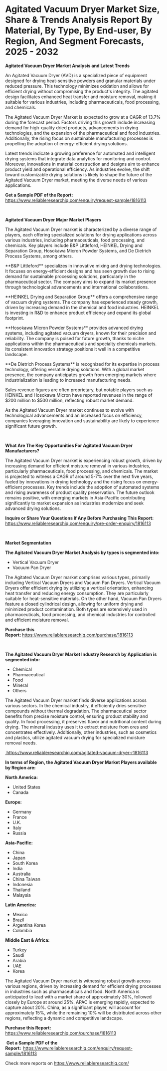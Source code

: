 <p><h1>Agitated Vacuum Dryer Market Size, Share & Trends Analysis Report By Material, By Type, By End-user, By Region, And Segment Forecasts, 2025 - 2032</h1></p><p><strong>Agitated Vacuum Dryer Market Analysis and Latest Trends</strong></p>
<p><p>An Agitated Vacuum Dryer (AVD) is a specialized piece of equipment designed for drying heat-sensitive powders and granular materials under reduced pressure. This technology minimizes oxidation and allows for efficient drying without compromising the product's integrity. The agitated design facilitates enhanced heat transfer and moisture removal, making it suitable for various industries, including pharmaceuticals, food processing, and chemicals.</p><p>The Agitated Vacuum Dryer Market is expected to grow at a CAGR of 13.7% during the forecast period. Factors driving this growth include increasing demand for high-quality dried products, advancements in drying technologies, and the expansion of the pharmaceutical and food industries. Additionally, the rising focus on sustainable manufacturing processes is propelling the adoption of energy-efficient drying solutions. </p><p>Latest trends indicate a growing preference for automated and intelligent drying systems that integrate data analytics for monitoring and control. Moreover, innovations in material construction and designs aim to enhance product yield and operational efficiency. As industries evolve, the shift toward customizable drying solutions is likely to shape the future of the Agitated Vacuum Dryer market, meeting the diverse needs of various applications.</p></p>
<p><strong>Get a Sample PDF of the Report:&nbsp;</strong> <a href="https://www.reliableresearchiq.com/enquiry/request-sample/1816113?utm_campaign=2780&utm_medium=2&utm_source=Github&utm_content=ia&utm_term=10042025&utm_id=agitated-vacuum-dryer">https://www.reliableresearchiq.com/enquiry/request-sample/1816113</a></p>
<p>&nbsp;</p>
<p><strong>Agitated Vacuum Dryer Major Market Players</strong></p>
<p><p>The Agitated Vacuum Dryer market is characterized by a diverse range of players, each offering specialized solutions for drying applications across various industries, including pharmaceuticals, food processing, and chemicals. Key players include B&P Littleford, HEINKEL Drying and Separation Group, Hosokawa Micron Powder Systems, and De Dietrich Process Systems, among others.</p><p>**B&P Littleford** specializes in innovative mixing and drying technologies. It focuses on energy-efficient designs and has seen growth due to rising demand for sustainable processing solutions, particularly in the pharmaceutical sector. The company aims to expand its market presence through technological advancements and international collaborations.</p><p>**HEINKEL Drying and Separation Group** offers a comprehensive range of vacuum drying systems. The company has experienced steady growth, driven by increasing demand in the chemical and food industries. HEINKEL is investing in R&D to enhance product efficiency and expand its global footprint.</p><p>**Hosokawa Micron Powder Systems** provides advanced drying systems, including agitated vacuum dryers, known for their precision and reliability. The company is poised for future growth, thanks to niche applications within the pharmaceuticals and specialty chemicals markets. Its consistent innovation strategy positions it well in a competitive landscape.</p><p>**De Dietrich Process Systems** is recognized for its expertise in process technology, offering versatile drying solutions. With a global market presence, the company anticipates growth from emerging markets where industrialization is leading to increased manufacturing needs.</p><p>Sales revenue figures are often proprietary, but notable players such as HEINKEL and Hosokawa Micron have reported revenues in the range of $200 million to $500 million, reflecting robust market demand.</p><p>As the Agitated Vacuum Dryer market continues to evolve with technological advancements and an increased focus on efficiency, companies leveraging innovation and sustainability are likely to experience significant future growth.</p></p>
<p>&nbsp;</p>
<p><strong>What Are The Key Opportunities For Agitated Vacuum Dryer Manufacturers?</strong></p>
<p><p>The Agitated Vacuum Dryer market is experiencing robust growth, driven by increasing demand for efficient moisture removal in various industries, particularly pharmaceuticals, food processing, and chemicals. The market is projected to witness a CAGR of around 5-7% over the next five years, fueled by innovations in drying technology and the rising focus on energy-efficient processes. Key trends include the adoption of automated systems and rising awareness of product quality preservation. The future outlook remains positive, with emerging markets in Asia-Pacific contributing significantly to market expansion as industries modernize and seek advanced drying solutions.</p></p>
<p><strong>Inquire or Share Your Questions If Any Before Purchasing This Report:</strong> <a href="https://www.reliableresearchiq.com/enquiry/pre-order-enquiry/1816113?utm_campaign=2780&utm_medium=2&utm_source=Github&utm_content=ia&utm_term=10042025&utm_id=agitated-vacuum-dryer">https://www.reliableresearchiq.com/enquiry/pre-order-enquiry/1816113</a></p>
<p>&nbsp;</p>
<p><strong>Market Segmentation</strong></p>
<p><strong>The Agitated Vacuum Dryer Market Analysis by types is segmented into:</strong></p>
<p><ul><li>Vertical Vacuum Dryer</li><li>Vacuum Pan Dryer</li></ul></p>
<p><p>The Agitated Vacuum Dryer market comprises various types, primarily including Vertical Vacuum Dryers and Vacuum Pan Dryers. Vertical Vacuum Dryers offer efficient drying by utilizing a vertical orientation, enhancing heat transfer and reducing energy consumption. They are particularly suitable for heat-sensitive materials. On the other hand, Vacuum Pan Dryers feature a closed cylindrical design, allowing for uniform drying and minimized product contamination. Both types are extensively used in pharmaceuticals, food processing, and chemical industries for controlled and efficient moisture removal.</p></p>
<p><strong>Purchase this Report:&nbsp;</strong><a href="https://www.reliableresearchiq.com/purchase/1816113?utm_campaign=2780&utm_medium=2&utm_source=Github&utm_content=ia&utm_term=10042025&utm_id=agitated-vacuum-dryer">https://www.reliableresearchiq.com/purchase/1816113</a></p>
<p>&nbsp;</p>
<p><strong>The Agitated Vacuum Dryer Market Industry Research by Application is segmented into:</strong></p>
<p><ul><li>Chemical</li><li>Pharmaceutical</li><li>Food</li><li>Mineral</li><li>Others</li></ul></p>
<p><p>The Agitated Vacuum Dryer market finds diverse applications across various sectors. In the chemical industry, it efficiently dries sensitive compounds without thermal degradation. The pharmaceutical sector benefits from precise moisture control, ensuring product stability and quality. In food processing, it preserves flavor and nutritional content during drying. The mineral industry uses it to extract moisture from ores and concentrates effectively. Additionally, other industries, such as cosmetics and plastics, utilize agitated vacuum drying for specialized moisture removal needs.</p></p>
<p><a href="https://www.reliableresearchiq.com/agitated-vacuum-dryer-r1816113?utm_campaign=2780&utm_medium=2&utm_source=Github&utm_content=ia&utm_term=10042025&utm_id=agitated-vacuum-dryer">&nbsp;https://www.reliableresearchiq.com/agitated-vacuum-dryer-r1816113</a></p>
<p><strong>In terms of Region, the Agitated Vacuum Dryer Market Players available by Region are:</strong></p>
<p>
    <p> <strong> North America: </strong>
        <ul>
            <li>United States</li>
            <li>Canada</li>
        </ul>
        </p> 
    <p> <strong> Europe: </strong>
        <ul>
            <li>Germany</li>
            <li>France</li>
            <li>U.K.</li>
            <li>Italy</li>
            <li>Russia</li>
        </ul>
        </p> 
    <p> <strong> Asia-Pacific: </strong>
        <ul>
            <li>China</li>
            <li>Japan</li>
            <li>South Korea</li>
            <li>India</li>
            <li>Australia</li>
            <li>China Taiwan</li>
            <li>Indonesia</li>
            <li>Thailand</li>
            <li>Malaysia</li>
        </ul>
        </p> 
    <p> <strong> Latin America: </strong>
        <ul>
            <li>Mexico</li>
            <li>Brazil</li>
            <li>Argentina Korea</li>
            <li>Colombia</li>
        </ul>
        </p> 
    <p> <strong> Middle East & Africa: </strong>
        <ul>
            <li>Turkey</li>
            <li>Saudi</li>
            <li>Arabia</li>
            <li>UAE</li>
            <li>Korea</li>
        </ul>
    </p>
    </p>
<p><p>The Agitated Vacuum Dryer market is witnessing robust growth across various regions, driven by increasing demand for efficient drying processes in industries such as pharmaceuticals and food. North America is anticipated to lead with a market share of approximately 30%, followed closely by Europe at around 25%. APAC is emerging rapidly, expected to capture about 20%. China, as a significant player, will account for approximately 15%, while the remaining 10% will be distributed across other regions, reflecting a dynamic and competitive landscape.</p></p>
<p><strong>Purchase this Report: </strong><a href="https://www.reliableresearchiq.com/purchase/1816113?utm_campaign=2780&utm_medium=2&utm_source=Github&utm_content=ia&utm_term=10042025&utm_id=agitated-vacuum-dryer">https://www.reliableresearchiq.com/purchase/1816113</a></p>
<p>&nbsp;<strong>Get a Sample PDF of the Report:&nbsp;&nbsp;</strong><a href="https://www.reliableresearchiq.com/enquiry/request-sample/1816113?utm_campaign=2780&utm_medium=2&utm_source=Github&utm_content=ia&utm_term=10042025&utm_id=agitated-vacuum-dryer">https://www.reliableresearchiq.com/enquiry/request-sample/1816113</a></p>
<p><strong></strong></p>
<p>Check more reports on <a href="https://www.reliableresearchiq.com/?utm_campaign=2780&utm_medium=2&utm_source=Github&utm_content=ia&utm_term=10042025&utm_id=agitated-vacuum-dryer">https://www.reliableresearchiq.com/</a></p>